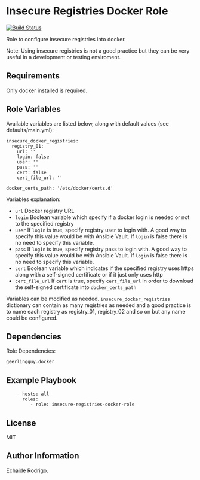 Insecure Registries Docker Role
===============================
[![Build Status](https://travis-ci.com/rodrigoechaide/insecure-registries-docker-role.svg?branch=master)](https://travis-ci.com/rodrigoechaide/insecure-registries-docker-role)

Role to configure insecure registries into docker.

Note: Using insecure registries is not a good practice but they can be very useful in a development or testing enviroment.

Requirements
------------

Only docker installed is required.

Role Variables
--------------

Available variables are listed below, along with default values (see defaults/main.yml):

```
insecure_docker_registries:
  registry_01:
    url: ''
    login: false
    user: ''
    pass: ''
    cert: false
    cert_file_url: ''

docker_certs_path: '/etc/docker/certs.d'

```

Variables explanation:

* `url` Docker registry URL
* `login` Boolean variable which specify if a docker login is needed or not to the specified registry
* `user` If `login` is true, specify registry user to login with. A good way to specify this value would be with Ansible Vault. If `login` is false there is no need to specify this variable.
* `pass` If `login` is true, specify registry pass to login with. A good way to specify this value would be with Ansible Vault. If `login` is false there is no need to specify this variable.
* `cert` Boolean variable which indicates if the specified registry uses https along with a self-signed certificate or if it just only uses http
* `cert_file_url` If `cert` is true, specify `cert_file_url` in order to download the self-signed certificate into `docker_certs_path`


Variables can be modified as needed. `insecure_docker_registries` dictionary can contain as many registries as needed and a good practice is to name each registry as registry_01, registry_02 and so on but any name could be configured.

Dependencies
------------

Role Dependencies:

    geerlingguy.docker

Example Playbook
----------------

```
    - hosts: all
      roles:
         - role: insecure-registries-docker-role
```
License
-------

MIT

Author Information
------------------

Echaide Rodrigo.
